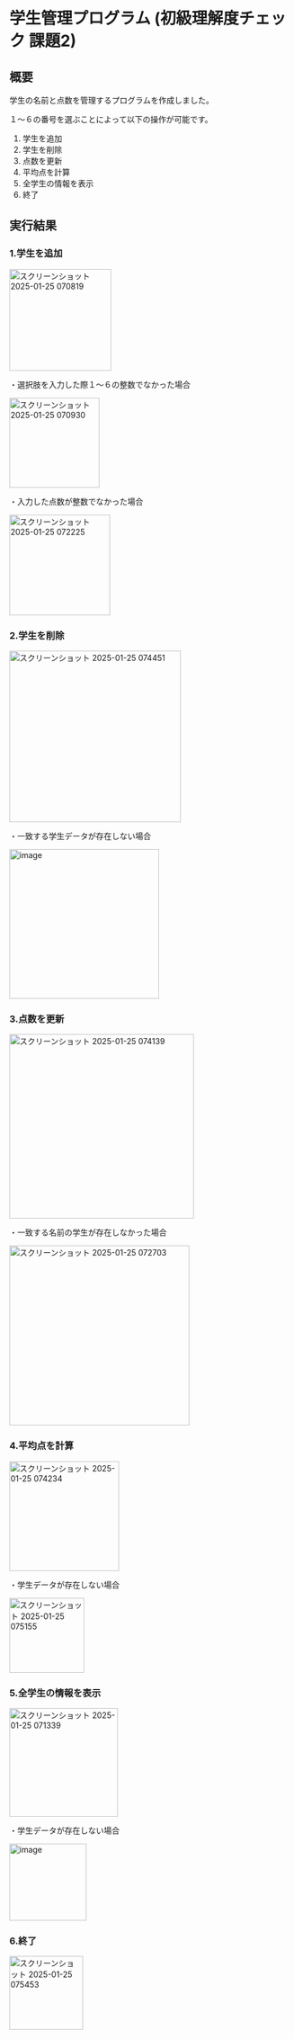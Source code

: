 # 学生管理プログラム (初級理解度チェック 課題2)
## 概要
学生の名前と点数を管理するプログラムを作成しました。

１～６の番号を選ぶことによって以下の操作が可能です。
  1. 学生を追加
  2. 学生を削除
  3. 点数を更新
  4. 平均点を計算
  5. 全学生の情報を表示
  6. 終了

## 実行結果
### 1.学生を追加

 <img width="181" alt="スクリーンショット 2025-01-25 070819" src="https://github.com/user-attachments/assets/b4dd2e71-9afd-4944-b7b0-d2a996c44b01" />

・選択肢を入力した際１～６の整数でなかった場合

<img width="160" alt="スクリーンショット 2025-01-25 070930" src="https://github.com/user-attachments/assets/d9a5dfe1-aea8-4db7-ae77-e368512d3a09" />

・入力した点数が整数でなかった場合

<img width="179" alt="スクリーンショット 2025-01-25 072225" src="https://github.com/user-attachments/assets/323d8473-82ec-4f59-b341-e9fab5c49d29" />


### 2.学生を削除

<img width="305" alt="スクリーンショット 2025-01-25 074451" src="https://github.com/user-attachments/assets/eb5f6599-9996-45e3-9817-c7e1d2ee0473" />

・一致する学生データが存在しない場合

<img width="266" alt="image" src="https://github.com/user-attachments/assets/6370bf8f-6839-4053-9bcb-0af3d56b40e1" />

### 3.点数を更新

<img width="328" alt="スクリーンショット 2025-01-25 074139" src="https://github.com/user-attachments/assets/5069b332-264d-4dbe-a933-c08b6e2e406c" />

・一致する名前の学生が存在しなかった場合

<img width="320" alt="スクリーンショット 2025-01-25 072703" src="https://github.com/user-attachments/assets/c4ad853a-1ae6-479b-9018-e44249c07613" />

### 4.平均点を計算

<img width="195" alt="スクリーンショット 2025-01-25 074234" src="https://github.com/user-attachments/assets/e4b66278-e45c-4578-8c49-57ae2a84af12" />

・学生データが存在しない場合

<img width="133" alt="スクリーンショット 2025-01-25 075155" src="https://github.com/user-attachments/assets/5c1ef527-19c1-419b-acb1-f595bfd3ec15" />

### 5.全学生の情報を表示

<img width="193" alt="スクリーンショット 2025-01-25 071339" src="https://github.com/user-attachments/assets/218bad8f-46ea-4778-bcf9-7e53ccf50e4f" />

・学生データが存在しない場合

<img width="137" alt="image" src="https://github.com/user-attachments/assets/2e3b0365-dced-402f-976b-6c326af51042" />

### 6.終了
<img width="131" alt="スクリーンショット 2025-01-25 075453" src="https://github.com/user-attachments/assets/1321b5d7-b40a-4f90-b041-d726a9f45cb2" />
